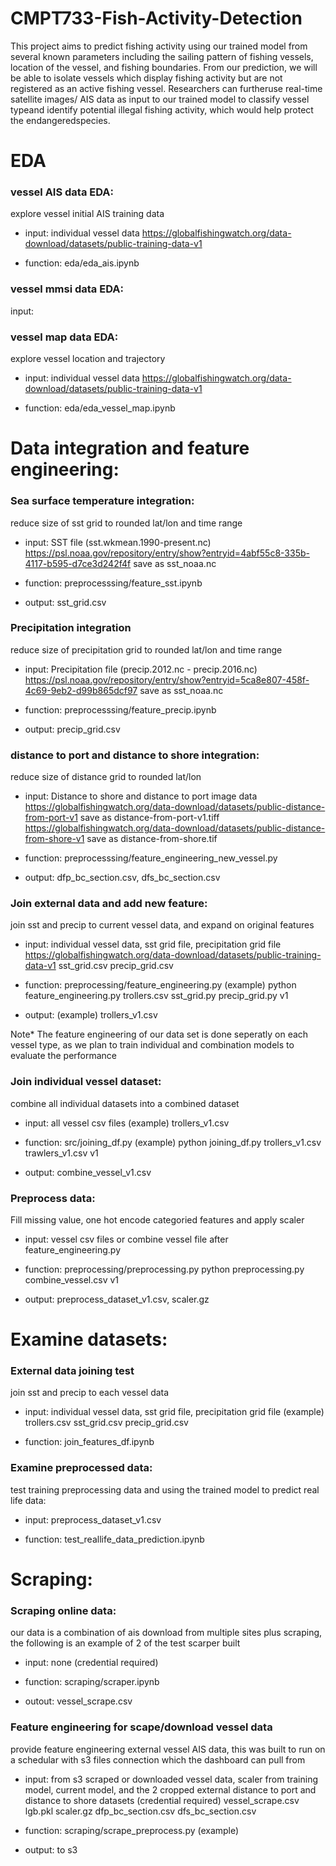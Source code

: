 # CMPT733-Fish-Activity-Detection
This project aims to predict fishing activity using our trained model from several known parameters including the sailing pattern of fishing vessels, location of the vessel, and fishing boundaries. From our prediction, we will be able to isolate vessels which display fishing activity but are not registered as an active fishing vessel. Researchers can furtheruse real-time satellite images/ AIS data as input to our trained model to classify vessel typeand identify potential illegal fishing activity, which would help protect the endangeredspecies.

# EDA

### vessel AIS data EDA:
explore vessel initial AIS training data

- input: individual vessel data
https://globalfishingwatch.org/data-download/datasets/public-training-data-v1

- function: eda/eda_ais.ipynb

### vessel mmsi data EDA:
input: 

### vessel map data EDA:
explore vessel location and trajectory

- input: individual vessel data
https://globalfishingwatch.org/data-download/datasets/public-training-data-v1

- function: eda/eda_vessel_map.ipynb

# Data integration and feature engineering:

### Sea surface temperature integration:
reduce size of sst grid to rounded lat/lon and time range

- input: SST file (sst.wkmean.1990-present.nc)
https://psl.noaa.gov/repository/entry/show?entryid=4abf55c8-335b-4117-b595-d7ce3d242f4f
save as sst_noaa.nc

- function: preprocesssing/feature_sst.ipynb

- output: sst_grid.csv

### Precipitation integration
reduce size of precipitation grid to rounded lat/lon and time range

- input: Precipitation file (precip.2012.nc - precip.2016.nc)
https://psl.noaa.gov/repository/entry/show?entryid=5ca8e807-458f-4c69-9eb2-d99b865dcf97
save as sst_noaa.nc

- function: preprocesssing/feature_precip.ipynb

- output: precip_grid.csv

### distance to port and distance to shore integration:
reduce size of distance grid to rounded lat/lon

- input: Distance to shore and distance to port image data
https://globalfishingwatch.org/data-download/datasets/public-distance-from-port-v1
save as distance-from-port-v1.tiff
https://globalfishingwatch.org/data-download/datasets/public-distance-from-shore-v1
save as distance-from-shore.tif

- function: preprocesssing/feature_engineering_new_vessel.py

- output: dfp_bc_section.csv, dfs_bc_section.csv

### Join external data and add new feature:
join sst and precip to current vessel data, and expand on original features

- input: individual vessel data, sst grid file, precipitation grid file
https://globalfishingwatch.org/data-download/datasets/public-training-data-v1
sst_grid.csv
precip_grid.csv

- function: preprocessing/feature_engineering.py
(example) python feature_engineering.py trollers.csv sst_grid.py precip_grid.py v1

- output: (example) trollers_v1.csv

Note*
The feature engineering of our data set is done seperatly on each vessel type, as we plan to train individual and combination models to evaluate the performance


### Join individual vessel dataset:
combine all individual datasets into a combined dataset

- input: all vessel csv files
(example) trollers_v1.csv

- function: src/joining_df.py
(example) python joining_df.py trollers_v1.csv trawlers_v1.csv v1

- output: combine_vessel_v1.csv

### Preprocess data:
Fill missing value, one hot encode categoried features and apply scaler

- input: vessel csv files or combine vessel file after feature_engineering.py

- function: preprocessing/preprocessing.py
python preprocessing.py combine_vessel.csv v1

- output: preprocess_dataset_v1.csv, scaler.gz

# Examine datasets:

### External data joining test
join sst and precip to each vessel data

- input: individual vessel data, sst grid file, precipitation grid file
(example) trollers.csv
sst_grid.csv
precip_grid.csv

- function: join_features_df.ipynb

### Examine preprocessed data:
test training preprocessing data and using the trained model to predict real life data:

- input: preprocess_dataset_v1.csv

- function: test_reallife_data_prediction.ipynb

# Scraping:

### Scraping online data: 
our data is a combination of ais download from multiple sites plus scraping, the following is an example of 2 of the test scarper built

- input: none
(credential required)

- function: scraping/scraper.ipynb

- outout: vessel_scrape.csv

### Feature engineering for scape/download vessel data
provide feature engineering external vessel AIS data, this was built to run on a schedular with s3 files connection which the dashboard can pull from

- input: from s3 scraped or downloaded vessel data, scaler from training model, current model, and the 2 cropped external distance to port and distance to shore datasets
(credential required)
vessel_scrape.csv
lgb.pkl
scaler.gz
dfp_bc_section.csv
dfs_bc_section.csv

- function: scraping/scrape_preprocess.py
(example) 

- output: to s3
